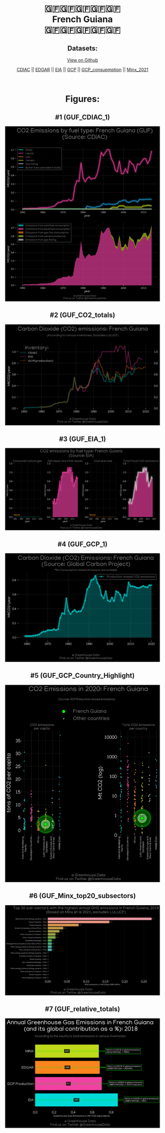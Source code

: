 
<center>
<h1 align="center">
🇬🇫🇬🇫🇬🇫🇬🇫🇬🇫
<br>
French Guiana
<br>
🇬🇫🇬🇫🇬🇫🇬🇫🇬🇫
</h1>
<h2>Datasets:</h2>
<p><a href="https://github.com/dquintani/GreenhouseData/tree/master/country_data/GUF_French Guiana/data">View on Github</a>
<br></p><p><a href="data/GUF_CDIAC.csv">CDIAC</a> || <a href="data/GUF_EDGAR.csv">EDGAR</a> || <a href="data/GUF_EIA.csv">EIA</a> || <a href="data/GUF_GCP.csv">GCP</a> || <a href="data/GUF_GCP_consupmption.csv">GCP_consupmption</a> || <a href="data/GUF_Minx_2021.csv">Minx_2021</a></p><p><br></p>
<h1>Figures:</h1><h2>#1 (GUF_CDIAC_1)</h2>
<p><img alt="" src="figures/GUF_CDIAC_1.png" /></p><h2>#2 (GUF_CO2_totals)</h2>
<p><img alt="" src="figures/GUF_CO2_totals.png" /></p><h2>#3 (GUF_EIA_1)</h2>
<p><img alt="" src="figures/GUF_EIA_1.png" /></p><h2>#4 (GUF_GCP_1)</h2>
<p><img alt="" src="figures/GUF_GCP_1.png" /></p><h2>#5 (GUF_GCP_Country_Highlight)</h2>
<p><img alt="" src="figures/GUF_GCP_Country_Highlight.png" /></p><h2>#6 (GUF_Minx_top20_subsectors)</h2>
<p><img alt="" src="figures/GUF_Minx_top20_subsectors.png" /></p><h2>#7 (GUF_relative_totals)</h2>
<p><img alt="" src="figures/GUF_relative_totals.png" /></p>